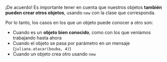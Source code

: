 ¡De acuerdo! Es importante tener en cuenta que nuestros objetos **también pueden crear otros objetos**, usando `new` con la clase que corresponda.

Por lo tanto, los casos en los que un objeto puede conocer a otro son:

* Cuando es un **objeto bien conocido**, como con los que veníamos trabajando hasta ahora
* Cuando el objeto se pasa por parámetro en un mensaje (`juliana.atacar(bouba, 4)`)
* Cuando un objeto crea otro usando `new`

